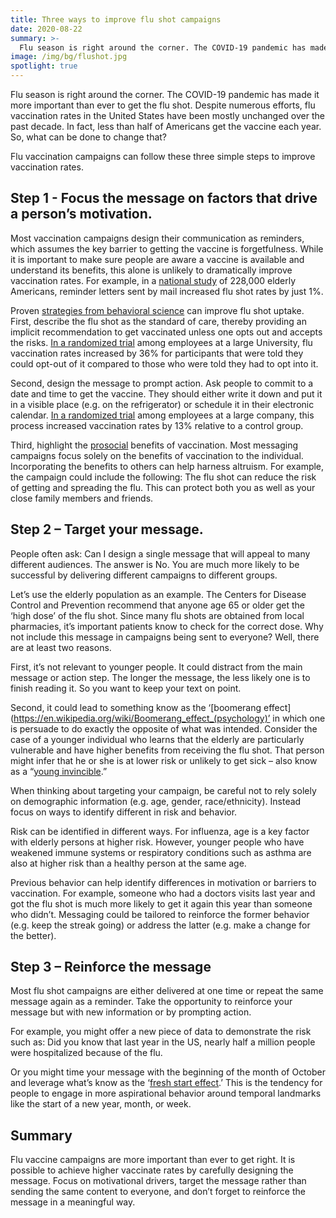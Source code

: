 ```yaml
---
title: Three ways to improve flu shot campaigns
date: 2020-08-22
summary: >-
  Flu season is right around the corner. The COVID-19 pandemic has made it more important than ever to get the flu shot. Despite numerous efforts, flu vaccination rates in the United States have been mostly unchanged over the past decade. In fact, less than half of Americans get the vaccine each year.  So, what can be done to change that? Here are three concrete ways. 
image: /img/bg/flushot.jpg
spotlight: true
---
```


Flu season is right around the corner. The COVID-19 pandemic has made it more important than ever to get the flu shot. Despite numerous efforts, flu vaccination rates in the United States have been mostly unchanged over the past decade. In fact, less than half of Americans get the vaccine each year.  So, what can be done to change that?

Flu vaccination campaigns can follow these three simple steps to improve vaccination rates.

## Step 1 - Focus the message on factors that drive a person’s motivation. 

Most vaccination campaigns design their communication as reminders, which assumes the key barrier to getting the vaccine is forgetfulness.  While it is important to make sure people are aware a vaccine is available and understand its benefits, this alone is unlikely to dramatically improve vaccination rates. For example, in a [national study](https://www.nature.com/articles/s41562-018-0432-2?proof=true&draft=collection%253Fproof%253Dtrue) of 228,000 elderly Americans, reminder letters sent by mail increased flu shot rates by just 1%.

Proven [strategies from behavioral science](https://www.nature.com/articles/s41562-018-0445-x) can improve flu shot uptake. First, describe the flu shot as the standard of care, thereby providing an implicit recommendation to get vaccinated unless one opts out and accepts the risks. [In a randomized trial](https://jamanetwork.com/journals/jama/fullarticle/186162) among employees at a large University, flu vaccination rates increased by 36% for participants that were told they could opt-out of it compared to those who were told they had to opt into it. 

Second, design the message to prompt action. Ask people to commit to a date and time to get the vaccine. They should either write it down and put it in a visible place (e.g. on the refrigerator) or schedule it in their electronic calendar. [In a randomized trial](https://www.pnas.org/content/108/26/10415.short) among employees at a large company, this process increased vaccination rates by 13% relative to a control group.

Third, highlight the [prosocial](https://en.wikipedia.org/wiki/Prosocial_behavior) benefits of vaccination. Most messaging campaigns focus solely on the benefits of vaccination to the individual. Incorporating the benefits to others can help harness altruism. For example, the campaign could include the following: The flu shot can reduce the risk of getting  and spreading the flu. This can protect both you as well as your close family members and friends.

## Step 2 – Target your message.

People often ask: Can I design a single message that will appeal to many different audiences.  The answer is No. You are much more likely to be successful by delivering different campaigns to different groups. 

Let’s use the elderly population as an example. The Centers for Disease Control and Prevention recommend that anyone age 65 or older get the ‘high dose’ of the flu shot. Since many flu shots are obtained from local pharmacies, it’s important patients know to check for the correct dose. Why not include this message in campaigns being sent to everyone? Well, there are at least two reasons.

First, it’s not relevant to younger people.  It could distract from the main message or action step.  The longer the message, the less likely one is to finish reading it.  So you want to keep your text on point.

Second, it could lead to something know as the ‘[boomerang effect](https://en.wikipedia.org/wiki/Boomerang_effect_(psychology)’ in which one is persuade to do exactly the opposite of what was intended. Consider the case of a younger individual who learns that the elderly are particularly vulnerable and have higher benefits from receiving the flu shot.  That person might infer that he or she is at lower risk or unlikely to get sick – also know as a “[young invincible](https://en.wikipedia.org/wiki/Young_invincibles).”  

When thinking about targeting your campaign, be careful not to rely solely on demographic information (e.g. age, gender, race/ethnicity).  Instead focus on ways to identify different in risk and behavior.

Risk can be identified in different ways.  For influenza, age is a key factor with elderly persons at higher risk.  However, younger people who have weakened immune systems or respiratory conditions such as asthma are also at higher risk than a healthy person at the same age.

Previous behavior can help identify differences in motivation or barriers to vaccination. For example, someone who had a doctors visits last year and got the flu shot is much more likely to get it again this year than someone who didn’t. Messaging could be tailored to reinforce the former behavior (e.g. keep the streak going) or address the latter (e.g. make a change for the better).

## Step 3 – Reinforce the message

Most flu shot campaigns are either delivered at one time or repeat the same message again as a reminder. Take the opportunity to reinforce your message but with new information or by prompting action.

For example, you might offer a new piece of data to demonstrate the risk such as: Did you know that last year in the US, nearly half a million people were hospitalized because of the flu. 

Or you might time your message with the beginning of the month of October and leverage what’s know as the ‘[fresh start effect](https://papers.ssrn.com/sol3/papers.cfm?abstract_id=2204126).’ This is the tendency for people to engage in more aspirational behavior around temporal landmarks like the start of a new year, month, or week. 


## Summary

Flu vaccine campaigns are more important than ever to get right.  It is possible to achieve higher vaccinate rates by carefully designing the message. Focus on motivational drivers, target the message rather than sending the same content to everyone, and don’t forget to reinforce the message in a meaningful way.  
